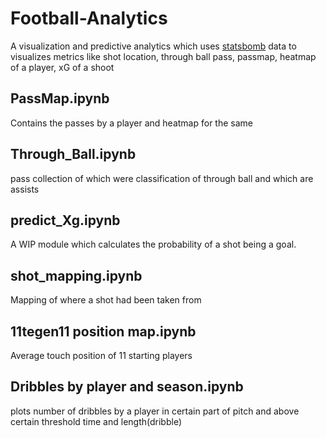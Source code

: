 # Football-Analytics
A visualization and predictive analytics which uses [statsbomb](https://github.com/statsbomb/open-data) data to visualizes metrics like shot location, through ball pass, passmap, heatmap of a player, xG of a shoot
## PassMap.ipynb
Contains the passes by a player and heatmap for the same
## Through_Ball.ipynb
pass collection of which were classification of through ball and which are assists
## predict_Xg.ipynb
A WIP module which calculates the probability of a shot being a goal.
## shot_mapping.ipynb
Mapping of where a shot had been taken from 
## 11tegen11 position map.ipynb
Average touch position of 11 starting players 
## Dribbles by player and season.ipynb
plots number of dribbles by a player in certain part of pitch and above certain threshold time and length(dribble)
